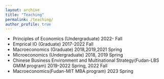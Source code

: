 ```yaml
---
layout: archive
title: "Teaching"
permalink: /teaching/
author_profile: true
---
```

* Principles of Economics (Undergraduate) 2022- Fall
* Emprical IO (Graduate) 2017-2022 Fall
* Macroeconomics (Graduate) 2018,2019,2021 Spring
* Microeconomics (Undergraduate) 2018, 2019 Spring
* Chinese Business Environment and Multinational Strategy(Fudan-LBS GMIM program) 2019-2022 Spring, 2022 Fall
* Macroeconomics(Fudan-MIT MBA program) 2023 Spring
